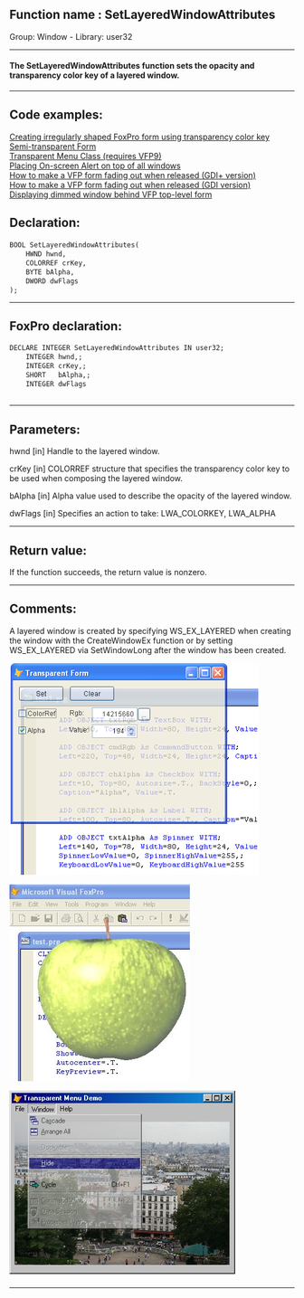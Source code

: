 
## Function name : SetLayeredWindowAttributes
Group: Window - Library: user32    
***  


#### The SetLayeredWindowAttributes function sets the opacity and transparency color key of a layered window.
***  


## Code examples:
[Creating irregularly shaped FoxPro form using transparency color key](../../samples/sample_033.md)  
[Semi-transparent Form](../../samples/sample_453.md)  
[Transparent Menu Class (requires VFP9)](../../samples/sample_496.md)  
[Placing On-screen Alert on top of all windows](../../samples/sample_504.md)  
[How to make a VFP form fading out when released (GDI+ version)](../../samples/sample_527.md)  
[How to make a VFP form fading out when released (GDI version)](../../samples/sample_528.md)  
[Displaying dimmed window behind VFP top-level form](../../samples/sample_578.md)  

## Declaration:
```foxpro  
BOOL SetLayeredWindowAttributes(
    HWND hwnd,
    COLORREF crKey,
    BYTE bAlpha,
    DWORD dwFlags
);  
```  
***  


## FoxPro declaration:
```foxpro  
DECLARE INTEGER SetLayeredWindowAttributes IN user32;
	INTEGER hwnd,;
	INTEGER crKey,;
	SHORT   bAlpha,;
	INTEGER dwFlags
  
```  
***  


## Parameters:
hwnd
[in] Handle to the layered window.

crKey
[in] COLORREF structure that specifies the transparency color key to be used when composing the layered window.

bAlpha
[in] Alpha value used to describe the opacity of the layered window. 

dwFlags
[in] Specifies an action to take: LWA_COLORKEY, LWA_ALPHA  
***  


## Return value:
If the function succeeds, the return value is nonzero.  
***  


## Comments:
A layered window is created by specifying WS_EX_LAYERED when creating the window with the CreateWindowEx function or by setting WS_EX_LAYERED via SetWindowLong after the window has been created.  
  
<a href="?example=453"><img src="images/transform.png" width=440 height=375 border=0></a>  
  
<a href="?example=143"><img src="images/applecorp.jpg" width=319 height=348 border=0></a>  
  
<a href="?example=496"><img src="images/transparentmenu.jpg" width=399 height=331 border=0></a>  
  
***  

